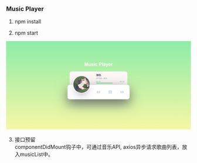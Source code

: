 ### Music Player

1. npm install

2. npm start

![image](./public/bg.jpg)

3. 接口预留  
componentDidMount钩子中，可通过音乐API, axios异步请求歌曲列表，放入musicList中。
